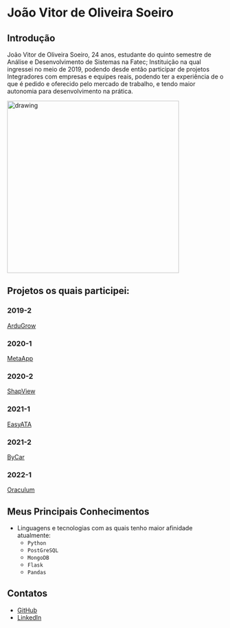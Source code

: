 # João Vitor de Oliveira Soeiro

## Introdução
João Vitor de Oliveira Soeiro, 24 anos, estudante do quinto semestre de Análise e Desenvolvimento de Sistemas na Fatec; Instituição na qual ingressei no meio de 2019, podendo desde então participar de projetos Integradores com empresas e equipes reais, podendo ter a experiência de o que é pedido e oferecido pelo mercado de trabalho, e tendo maior autonomia para desenvolvimento na prática.

<img src="https://user-images.githubusercontent.com/54710426/143999946-0ad19689-bfb6-4846-ab4e-0d38480ac8f7.PNG" alt="drawing" width="400"/>
  

## Projetos os quais participei: 

### 2019-2
[ArduGrow](https://github.com/joaosoeiro/portifolio_apis/blob/main/API_1-ArduGrow.md)

### 2020-1
[MetaApp](https://github.com/joaosoeiro/portifolio_apis/blob/main/API_2-MetaApp.md)

### 2020-2
[ShapView](https://github.com/joaosoeiro/portifolio_apis/blob/main/API_3-Shapview.md)

### 2021-1
[EasyATA](https://github.com/joaosoeiro/portifolio_apis/blob/main/API_4-EasyAta.md)

### 2021-2
[ByCar](https://github.com/joaosoeiro/portifolio_apis/blob/main/API_5-ByCar.md)

### 2022-1
[Oraculum](https://github.com/joaosoeiro/portifolio_apis/blob/main/API_6-Oraculum.md)

## Meus Principais Conhecimentos

- Linguagens e tecnologias com as quais tenho maior afinidade atualmente:
    - ```Python``` 
    - ```PostGreSQL```
    - ```MongoDB```
    - ```Flask```
    - ```Pandas```
## Contatos
* [GitHub](https://github.com/joaosoeiro)
* [LinkedIn](https://www.linkedin.com/in/joaovsoeiro/)

